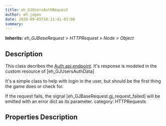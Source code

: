 ```yaml
---  
title: eh_GJUsersAuthRequest  
author: eh-jogos  
date: 2020-09-05T10:11:41-03:00  
summary:   
---  
```

**Inherits:** _eh_GJBaseRequest > HTTPRequest > Node > Object_  
## Description  
 This class decribes the [Auth api endpoint](https://gamejolt.com/game-api/doc/users/auth).
 It's response is modeled in the custom resource of [eh_GJUsersAuthData]

 It's a simple class to help with login in the user, but should be the first thing the 
 game does or check for. 

 If the request fails, the signal [eh_GJBaseRequest.gj_request_failed] will be emitted with an 
 error dict as its parameter.
 category: HTTPRequests

## Properties Description  

